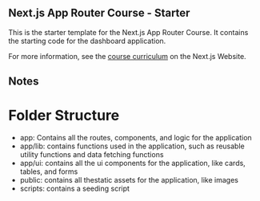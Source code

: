 ## Next.js App Router Course - Starter

This is the starter template for the Next.js App Router Course. It contains the starting code for the dashboard application.

For more information, see the [course curriculum](https://nextjs.org/learn) on the Next.js Website.

## Notes
# Folder Structure
- app: Contains all the routes, components, and logic for the application
- app/lib: contains functions used in the application, such as reusable utility functions and data fetching functions
- app/ui: contains all the ui components for the application, like cards, tables, and forms
- public: contains all thestatic assets for the application, like images
- scripts: contains a seeding script